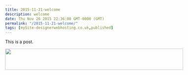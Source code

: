```yaml
---
title: 2015-11-21-welcome
description: welcome
date: Thu Nov 26 2015 22:36:00 GMT-0000 (GMT)
permalink: "/2015-11-21-welcome/"
tags: [mySite-designerwebhosting.co.uk,published]
---
```

<div class="c1"><p class="c0"><span>This is a post.</span></p><p class="c0"><span style="overflow: hidden; display: inline-block; margin: 0.00px 0.00px; border: 0.00px solid #000000; transform: rotate(0.00rad) translateZ(0px); -webkit-transform: rotate(0.00rad) translateZ(0px); width: 578.00px; height: 69.00px;"><img alt="" src="https://docs.google.com/drawings/image?id=sEEWB4X1IT2xXPWhEQIPmZw&amp;rev=11&amp;h=69&amp;w=578&amp;ac=1" style="width: 578.00px; height: 69.00px; margin-left: 0.00px; margin-top: 0.00px; transform: rotate(0.00rad) translateZ(0px); -webkit-transform: rotate(0.00rad) translateZ(0px);" title=""></span></p></div>